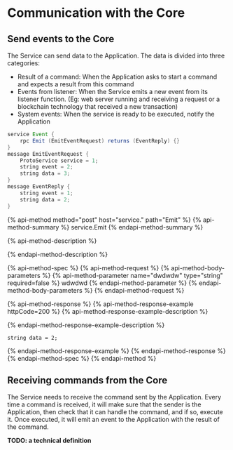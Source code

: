 # Communication with the Core

## Send events to the Core

The Service can send data to the Application. The data is divided into three categories:

* Result of a command: When the Application asks to start a command and expects a result from this command
* Events from listener: When the Service emits a new event from its listener function. \(Eg: web server running and receiving a request or a blockchain technology that received a new transaction\)
* System events: When the service is ready to be executed, notify the Application

```java
service Event {
    rpc Emit (EmitEventRequest) returns (EventReply) {}
}
message EmitEventRequest {
    ProtoService service = 1; 
    string event = 2;
    string data = 3;
}
message EventReply {
    string event = 1;
    string data = 2;
}


```

{% api-method method="post" host="service." path="Emit" %}
{% api-method-summary %}
service.Emit
{% endapi-method-summary %}

{% api-method-description %}

{% endapi-method-description %}

{% api-method-spec %}
{% api-method-request %}
{% api-method-body-parameters %}
{% api-method-parameter name="dwdwdw" type="string" required=false %}
wdwdwd
{% endapi-method-parameter %}
{% endapi-method-body-parameters %}
{% endapi-method-request %}

{% api-method-response %}
{% api-method-response-example httpCode=200 %}
{% api-method-response-example-description %}

{% endapi-method-response-example-description %}

```
string data = 2;
```
{% endapi-method-response-example %}
{% endapi-method-response %}
{% endapi-method-spec %}
{% endapi-method %}

## Receiving commands from the Core

The Service needs to receive the command sent by the Application. Every time a command is received, it will make sure that the sender is the Application, then check that it can handle the command, and if so, execute it. Once executed, it will emit an event to the Application with the result of the command.

**TODO: a technical definition**

